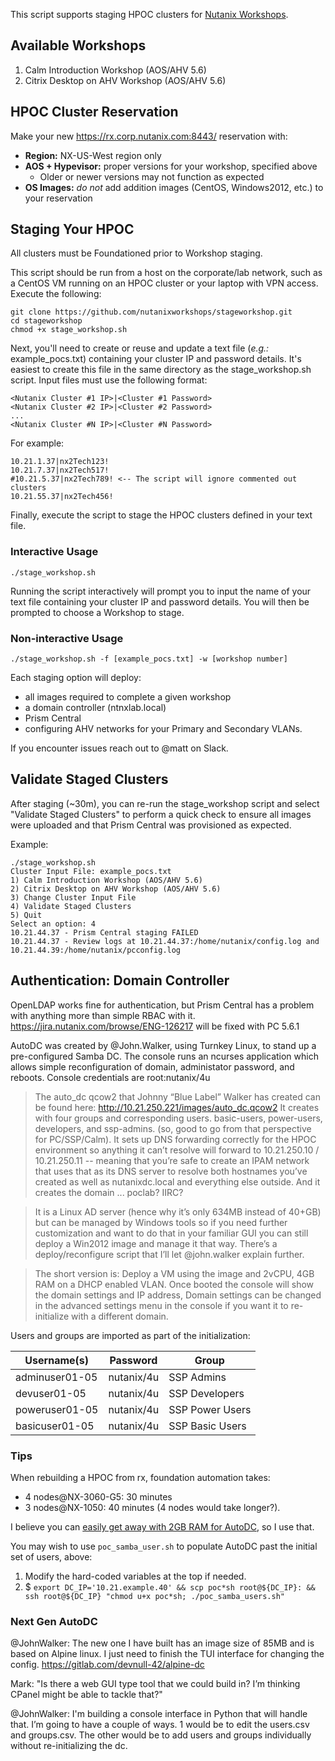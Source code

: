 This script supports staging HPOC clusters for [Nutanix Workshops](http://www.nutanixworkshops.com).

## Available Workshops ##

1. Calm Introduction Workshop (AOS/AHV 5.6)
2. Citrix Desktop on AHV Workshop (AOS/AHV 5.6)

## HPOC Cluster Reservation ##

Make your new https://rx.corp.nutanix.com:8443/ reservation with:

- __Region:__ NX-US-West region only
- __AOS + Hypevisor:__ proper versions for your workshop, specified above
  - Older or newer versions may not function as expected
- __OS Images:__ *do not* add addition images (CentOS, Windows2012, etc.) to your reservation

## Staging Your HPOC ##

All clusters must be Foundationed prior to Workshop staging.

This script should be run from a host on the corporate/lab network,
 such as a CentOS VM running on an HPOC cluster or your laptop with VPN access.
Execute the following:

    git clone https://github.com/nutanixworkshops/stageworkshop.git
    cd stageworkshop
    chmod +x stage_workshop.sh

Next, you'll need to create or reuse and update a text file (*e.g.:* example_pocs.txt)
 containing your cluster IP and password details.
 It's easiest to create this file in the same directory as the stage_workshop.sh script.
 Input files must use the following format:

    <Nutanix Cluster #1 IP>|<Cluster #1 Password>
    <Nutanix Cluster #2 IP>|<Cluster #2 Password>
    ...
    <Nutanix Cluster #N IP>|<Cluster #N Password>

For example:

    10.21.1.37|nx2Tech123!
    10.21.7.37|nx2Tech517!
    #10.21.5.37|nx2Tech789! <-- The script will ignore commented out clusters
    10.21.55.37|nx2Tech456!

Finally, execute the script to stage the HPOC clusters defined in your text file.

### Interactive Usage ###

````./stage_workshop.sh````

Running the script interactively
 will prompt you to input the name of your text file containing your cluster IP and password details.
 You will then be prompted to choose a Workshop to stage.

### Non-interactive Usage ###

````./stage_workshop.sh -f [example_pocs.txt] -w [workshop number]````

Each staging option will deploy:

- all images required to complete a given workshop
- a domain controller (ntnxlab.local)
- Prism Central
- configuring AHV networks for your Primary and Secondary VLANs.

If you encounter issues reach out to @matt on Slack.

## Validate Staged Clusters ##

After staging (~30m), you can re-run the stage_workshop script and select "Validate Staged Clusters" to perform a quick check to ensure all images were uploaded and that Prism Central was provisioned as expected.

Example:

````
./stage_workshop.sh
Cluster Input File: example_pocs.txt
1) Calm Introduction Workshop (AOS/AHV 5.6)
2) Citrix Desktop on AHV Workshop (AOS/AHV 5.6)
3) Change Cluster Input File
4) Validate Staged Clusters
5) Quit
Select an option: 4
10.21.44.37 - Prism Central staging FAILED
10.21.44.37 - Review logs at 10.21.44.37:/home/nutanix/config.log and 10.21.44.39:/home/nutanix/pcconfig.log
````

## Authentication: Domain Controller ##

OpenLDAP works fine for authentication, but Prism Central has a problem with anything more than simple RBAC with it. https://jira.nutanix.com/browse/ENG-126217 will be fixed with PC 5.6.1

AutoDC was created by @John.Walker, using Turnkey Linux, to stand up a pre-configured Samba DC.
The console runs an ncurses application which allows simple reconfiguration of domain,
administator password, and reboots. Console credentials are root:nutanix/4u

> The auto_dc qcow2 that Johnny “Blue Label” Walker has created can be found here: http://10.21.250.221/images/auto_dc.qcow2
> It creates with four groups and corresponding users. basic-users, power-users, developers, and ssp-admins. (so, good to go from that perspective for PC/SSP/Calm). It sets up DNS forwarding correctly for the HPOC environment so anything it can’t resolve will forward to 10.21.250.10 / 10.21.250.11 -- meaning that you’re safe to create an IPAM network that uses that as its DNS server to resolve both hostnames you’ve created as well as nutanixdc.local and everything else outside. And it creates the domain ... poclab? IIRC?

> It is a Linux AD server (hence why it’s only 634MB instead of 40+GB) but can be managed by Windows tools so if you need further customization and want to do that in your familiar GUI you can still deploy a Win2012 image and manage it that way.
> There’s a deploy/reconfigure script that I’ll let @john.walker explain further.

> The short version is: Deploy a VM using the image and 2vCPU, 4GB RAM on a DHCP enabled VLAN.
> Once booted the console will show the domain settings and IP address,
 Domain settings can be changed in the advanced settings menu in the console if you want it to re-initialize with a different domain.

Users and groups are imported as part of the initialization:

|Username(s)|Password|Group|
|----|-----|-----|
|adminuser01-05|nutanix/4u|SSP Admins|
|devuser01-05|nutanix/4u|SSP Developers|
|poweruser01-05|nutanix/4u|SSP Power Users|
|basicuser01-05|nutanix/4u|SSP Basic Users|

### Tips ###

When rebuilding a HPOC from rx, foundation automation takes:
- 4 nodes@NX-3060-G5: 30 minutes
- 3 nodes@NX-1050: 40 minutes (4 nodes would take longer?).

I believe you can [easily get away with 2GB RAM for AutoDC](https://github.com/mlavi/stageworkshop/blob/master/scripts/stage_calmhow.sh#L131),
 so I use that.

You may wish to use ````poc_samba_user.sh```` to populate AutoDC past the initial set of users, above:

1. Modify the hard-coded variables at the top if needed.
2. $ ````export DC_IP='10.21.example.40' && scp poc*sh root@${DC_IP}: && ssh root@${DC_IP} "chmod u+x poc*sh; ./poc_samba_users.sh"````

### Next Gen AutoDC ###

@JohnWalker: The new one I have built has an image size of 85MB and is based on Alpine linux.
I just need to finish the TUI interface for changing the config.
https://gitlab.com/devnull-42/alpine-dc

Mark: "Is there a web GUI type tool that we could build in? I’m thinking CPanel might be able to tackle that?"

@JohnWalker: I'm building a console interface in Python that will handle that.
I’m going to have a couple of ways. 1 would be to edit the users.csv and groups.csv.  The other would be to add users and groups individually without re-initializing the dc.
